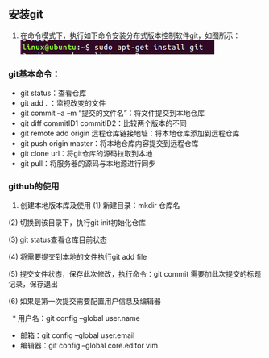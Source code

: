 ## 安装git
1.	在命令模式下，执行如下命令安装分布式版本控制软件git，如图所示：
![安装git](https://github.com/shilingyu/MySQL-doc/blob/master/img/安装git.png)
### git基本命令：
*	git status：查看仓库
*	git add . ：监视改变的文件
*	git commit –a –m “提交的文件名”：将文件提交到本地仓库
*	git diff commitID1 commitID2：比较两个版本的不同
*	git remote add origin 远程仓库链接地址：将本地仓库添加到远程仓库
*	git push origin master：将本地仓库内容提交到远程仓库
*	git clone url：将git仓库的源码拉取到本地
*	git pull：将服务器的源码与本地源进行同步
### github的使用
1.	创建本地版本库及使用
  (1)	新建目录：mkdir 仓库名
  
  (2)	切换到该目录下，执行git init初始化仓库
  
  (3)	git status查看仓库目前状态
  
  (4)	将需要提交到本地的文件执行git add file
  
  (5)	提交文件状态，保存此次修改，执行命令：git commit 需要加此次提交的标题记录，保存退出
  
  (6)	如果是第一次提交需要配置用户信息及编辑器
  
   *	用户名：git config –global user.name
  *	邮箱：git config –global user.email
  *	编辑器：git config –global core.editor vim

